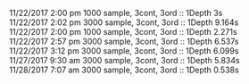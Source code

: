 11/22/2017 2:00 pm 1000 sample, 3cont, 3ord :: 1Depth 3s    
11/22/2017 2:02 pm 3000 sample, 3cont, 3ord :: 1Depth 9.164s    
11/22/2017 2:00 pm 1000 sample, 3cont, 3ord :: 1Depth 2.271s    
11/22/2017 2:57 pm 3000 sample, 3cont, 3ord :: 1Depth 6.537s         
11/22/2017 3:12 pm 3000 sample, 3cont, 3ord :: 1Depth 6.099s     
11/27/2017 9:30 am 3000 sample, 3cont, 3ord :: 1Depth 5.834s     
11/28/2017 7:07 am 3000 sample, 3cont, 3ord :: 1Depth 0.538s    
